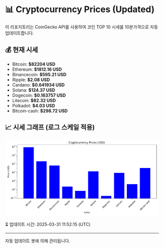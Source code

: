 
# 📊 Cryptocurrency Prices (Updated)

이 리포지토리는 CoinGecko API를 사용하여 코인 TOP 10 시세를 10분가격으로 자동 업데이트합니다.

## 💰 현재 시세
- Bitcoin: **$82204 USD**
- Ethereum: **$1812.16 USD**
- Binancecoin: **$595.21 USD**
- Ripple: **$2.08 USD**
- Cardano: **$0.641934 USD**
- Solana: **$124.37 USD**
- Dogecoin: **$0.163757 USD**
- Litecoin: **$82.32 USD**
- Polkadot: **$4.03 USD**
- Bitcoin-cash: **$298.72 USD**

## 📈 시세 그래프 (로그 스케일 적용)
![Crypto Prices](crypto_prices.png)

⏳ 업데이트 시간: 2025-03-31 11:52:15 (UTC)

---
자동 업데이트 봇에 의해 관리됩니다.
